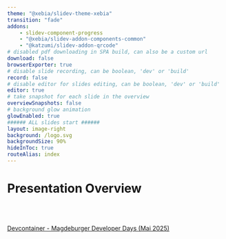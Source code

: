 ```yaml
---
theme: "@xebia/slidev-theme-xebia"
transition: "fade"
addons:
    - slidev-component-progress
    - "@xebia/slidev-addon-components-common"
    - "@katzumi/slidev-addon-qrcode"
# disabled pdf downloading in SPA build, can also be a custom url
download: false
browserExporter: true
# disable slide recording, can be boolean, 'dev' or 'build'
record: false
# disable editor for slides editing, can be boolean, 'dev' or 'build'
editor: true
# take snapshot for each slide in the overview
overviewSnapshots: false
# background glow animation
glowEnabled: true
###### ALL slides start ######
layout: image-right
background: /logo.svg
backgroundSize: 90%
hideInToc: true
routeAlias: index
---
```


# Presentation Overview
 <!-- [WebApp-Localization - DWX (Juli 2025)](./webappLocalization) -->

 <br/>
 <br/>

 [Devcontainer - Magdeburger Developer Days (Mai 2025)](./devcontainer)
